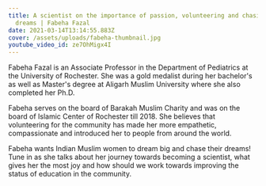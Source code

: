 ```yaml
---
title: A scientist on the importance of passion, volunteering and chasing your
  dreams | Fabeha Fazal
date: 2021-03-14T13:14:55.883Z
cover: /assets/uploads/fabeha-thumbnail.jpg
youtube_video_id: ze7OhMigx4I
---
```

<!--StartFragment-->

Fabeha Fazal is an Associate Professor in the Department of Pediatrics at the University of Rochester. She was a gold medalist during her bachelor's as well as Master's degree at Aligarh Muslim University where she also completed her Ph.D. 

Fabeha serves on the board of Barakah Muslim Charity and was on the board of Islamic Center of Rochester till 2018. She believes that volunteering for the community has made her more empathetic, compassionate and introduced her to people from around the world. 

Fabeha wants Indian Muslim women to dream big and chase their dreams! Tune in as she talks about her journey towards becoming a scientist, what gives her the most joy and how should we work towards improving the status of education in the community.

<!--EndFragment-->